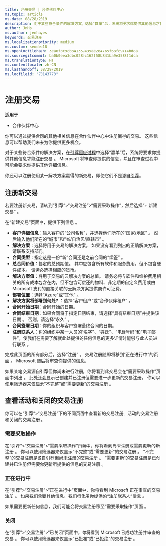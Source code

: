```yaml
---
title: 注册交易 | 合作伙伴中心
ms.topic: article
ms.date: 08/28/2019
description: 对于某些符合条件的解决方案，选择“赢单”后，系统将要求你提供其他信息才能注册交易。 Microsoft 将审查你提供的信息，并且在审查过程中可能会要求你提供其他详细信息。
author: JnHs
ms.author: jenhayes
keywords: 交易注册
ms.localizationpriority: medium
ms.custom: seodec18
ms.openlocfilehash: 3ea6fbc9cb341359435ae2e4765f68fc9414bd8a
ms.sourcegitcommit: ba0b0eea3dbc028ec162f58b841ba9e3588f1dca
ms.translationtype: HT
ms.contentlocale: zh-CN
ms.lasthandoff: 08/29/2019
ms.locfileid: "70143773"
---
```

# <a name="register-your-deals"></a>注册交易

**适用于**

-  合作伙伴中心

你可以通过提供合同的其他相关信息在合作伙伴中心中注册赢得的交易。 这些信息可以帮助我们未来为你提供更多机会。

对于某些符合条件的解决方案，在[引荐回应过程](responding-to-referrals.md)中选择“赢单”后，系统将要求你提供其他信息才能注册交易  。 Microsoft 将审查你提供的信息，并且在审查过程中可能会要求你提供其他详细信息。

你还可以注册使用某一解决方案赢得的新交易，即使它们不是源自[引荐](referrals.md)。 

## <a name="register-a-new-deal"></a>注册新交易

若要注册新交易，请转到“引荐”>“交易注册”>“需要采取操作”，然后选择“+ 新建交易”   。

在“新建交易”页面中，提供下列信息  。

- **客户详细信息**：输入客户的“公司名称”，并选择他们所在的“国家/地区”   。 然后输入他们所在的“城市”和“省/自治区/直辖市”   。
- **解决方案**：选择将用于交易的解决方案。 如果没有看到列出的正确解决方案，请联系支持部门。
- **合同类型**：指定这是一份“新”合同还是之前合同的“续签”   。
- **总合同价值**：协定的总预期值。 其中应包含所有软件和服务费用，但不包含硬件成本。 请务必选择相应的货币。
- **解决方案值**：将用于交易的云解决方案的总值。 请务必将与软件和维护费用相关的所有成本包含在内，但不包含可偿还的物料、非定期的自定义费用或由 Microsoft 支付的直接关联的云解决方案提供商许可证费。
- **部署位置**：选择“Azure”或“其他”   。
- **解决方案将部署到何处?** ：选择“客户租户”或“合作伙伴租户”   。
- **合同开始日期**：合同开始的日期。
- **合同结束日期**：如果合同将于指定日期结束，请选择“具有结束日期”并提供该日期  。 否则，请选择“永久”  。
- **合同签署日期**：你的组织与客户签署最终合同的日期。
- **注册联系人**：你的组织中某一人员的“名字”、“姓氏”、“电话号码”和“电子邮件”，使我们在需要了解就此处提供的任何信息的更多详情时能够与此人员进行联系     。

完成此页面的所有部分后，选择“注册”  。 交易注册随即将移到“正在进行中”的页面  。 Microsoft 随后将审查你提供的信息。

如果某笔交易源自引荐但你尚未进行注册，你将看到此交易会在“需要采取操作”页面中列出  。 此处还会显示已创建并已注册但需要进一步更新的交易注册。 你可以使用筛选器来仅显示“不完整”或“需要更新”的交易注册   。

## <a name="viewing-active-and-closed-deal-registrations"></a>查看活动和关闭的交易注册

你可以在“引荐”>“交易注册”下的不同页面中查看新的交易注册、活动的交易注册和关闭的交易注册  。

### <a name="action-required"></a>需要采取操作

在“引荐”>“交易注册”>“需要采取操作”页面中，你将看到尚未注册或需要更新的新注册  。 你可以使用筛选器来仅显示“不完整”或“需要更新”的交易注册   。 “不完整”的交易注册是源自引荐但尚未注册的交易注册  。 “需要更新”的交易注册是已创建并已注册但需要你更新所提供的信息的交易注册  。

### <a name="in-progress"></a>正在进行中

在“引荐”>“交易注册”>“正在进行中”页面中，你将看到 Microsoft 正在审查的交易注册  。 如果我们需要其他信息，我们将使用你提供的“注册联系人”信息  。

如果需要更新任何信息，我们可能会将交易注册移至“需要采取操作”页面  。

### <a name="closed"></a>关闭

在“引荐”>“交易注册”>“已关闭”页面中，你将看到 Microsoft 已成功注册并审查的交易  。 你可以使用筛选器来仅显示“已批准”或“已拒绝”的交易注册   。
